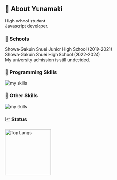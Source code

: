 ## 🌊 About Yunamaki
High school student.  
Javascript developer.

### 🏫 Schools
Showa-Gakuin Shuei Junior High School (2019-2021)  
Showa-Gakuin Shuei High School (2022-2024)  
My university admission is still undecided.

### 🌱 Programming Skills
<img alt="my skills" src="https://skillicons.dev/icons?theme=dark&perline=9&i=html,css,js,ts,nodejs,express,react,nextjs,sass,cs,cpp,dotnet,aws,git,github,vscode,webstorm" />

### 🌱 Other Skills
<img alt="my skills" src="https://skillicons.dev/icons?theme=dark&perline=9&i=wordpress,ai,premire" />

### 📈 Status
<img alt="Top Langs" height="150px" src="https://github-readme-stats.vercel.app/api/top-langs/?username=yunamaki3&layout=compact&show_icons=true" />
